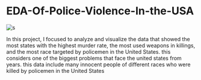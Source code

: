 # EDA-Of-Police-Violence-In-the-USA
![s](https://user-images.githubusercontent.com/70725011/133896943-943f0d68-dbfc-42f1-83ad-d021c487152c.jpg)

In this project, I focused to analyze and visualize the data that showed the most states with the highest murder rate, the most used weapons in killings, and the most race targeted by policemen in the United States. this considers one of the biggest problems that face the united states from years. this data include many innocent people of different races who were killed by policemen in the United States
